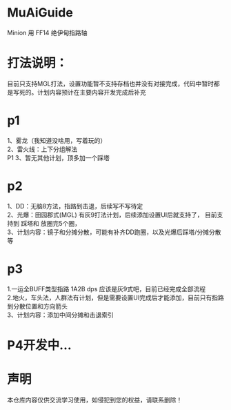 # MuAiGuide
Minion 用 FF14 绝伊甸指路轴

# 打法说明：
目前只支持MGL打法，设置功能暂不支持存档也并没有对接完成，代码中暂时都是写死的。计划内容预计在主要内容开发完成后补充

# p1
1、雾龙（我知道没啥用，写着玩的）<br>2、雷火线：上下分组解法 <br> P1 3、暂无其他计划，顶多加一个踩塔
# p2
1、DD：无脑8方法，指路到击退，后续写不写待定 <br>2、光爆：田园郡式(MGL) 有灰9打法计划，后续添加设置UI后就支持了， 目前支持到 踩塔和 放圈完5个圈，<br>3、计划内容：镜子和分摊分散，可能有补齐DD跑圈，以及光爆后踩塔/分摊分散等
# p3
1.一运全BUFF类型指路 1A2B dps  应该是灰9式吧，目前已经完成全部流程 <br>2.地火，车头法，人群法有计划，但是需要设置UI完成后才能添加，目前只有指路到分散位置和方向箭头<br>3、计划内容：添加中间分摊和击退索引
# P4开发中...

# 声明
本仓库内容仅供交流学习使用，如侵犯到您的权益，请联系删除！
